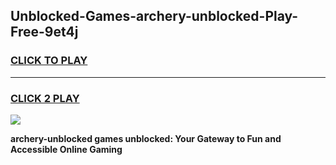 
## Unblocked-Games-archery-unblocked-Play-Free-9et4j
<h3>
<a href="https://premium76.site?title=archery-unblocked&ref=20M">CLICK TO PLAY</a></h3>
<hr>

<h3>
<a href="https://premium76.site?title=archery-unblocked&ref=20M">CLICK 2 PLAY</a>
  
</h3>

<a href="https://premium76.site?title=archery-unblocked&ref=19M"><img src="https://clearcache.store/games.png"></a>


**archery-unblocked games unblocked: Your Gateway to Fun and Accessible Online Gaming**
